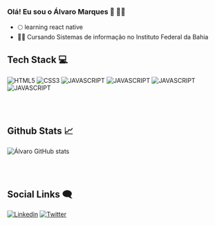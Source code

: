 ### Olá! Eu sou o Álvaro Marques 👋 👨‍💻 
- 🌕 learning react native
- 👨‍🎓 Cursando Sistemas de informação no Instituto Federal da Bahia


## Tech Stack 💻


<div>
  <img align="center" alt="HTML5" src="https://img.shields.io/badge/HTML5-E34F26?style=for-the-badge&logo=html5&logoColor=white"/>
  <img align="center" alt="CSS3" src="https://img.shields.io/badge/CSS3-1572B6?style=for-the-badge&logo=css3&logoColor=white"/>
  <img align="center" alt="JAVASCRIPT" src="https://img.shields.io/badge/JavaScript-F7DF1E?style=for-the-badge&logo=javascript&logoColor=black"/>
  <img align="center" alt="JAVASCRIPT" src="https://img.shields.io/badge/TypeScript-007ACC?style=for-the-badge&logo=typescript&logoColor=white"/>
  <img align="center" alt="JAVASCRIPT" src="https://img.shields.io/badge/Java-ED8B00?style=for-the-badge&logo=openjdk&logoColor=white"/>
  <img align="center" alt="JAVASCRIPT" src="https://img.shields.io/badge/React-20232A?style=for-the-badge&logo=react&logoColor=61DAFB"/>
</div>

<br></br>

## Github Stats 📈

![Álvaro GitHub stats](https://github-readme-stats.vercel.app/api?username=Alvaro-18&show_icons=true&theme=radical)

<br></br>

## Social Links 🗨️

[![Linkedin](https://img.shields.io/badge/LinkedIn-0077B5?style=for-the-badge&logo=linkedin&logoColor=white)](https://www.linkedin.com/in/%C3%A1lvaro-marques-a2146a234/)
[![Twitter](https://img.shields.io/badge/Twitter-1DA1F2?style=for-the-badge&logo=twitter&logoColor=white)](https://twitter.com/lvaroMarques15)


